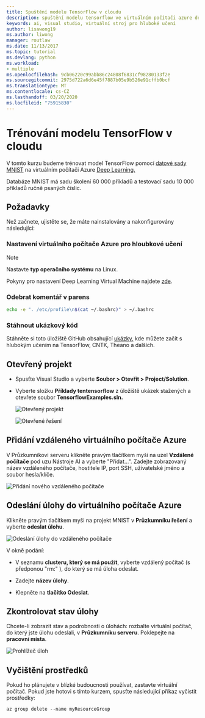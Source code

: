```yaml
---
title: Spuštění modelu TensorFlow v cloudu
description: spuštění modelu tensorflow ve virtuálním počítači azure deep learning
keywords: ai, visual studio, virtuální stroj pro hluboké učení
author: lisawong19
ms.author: liwong
manager: routlaw
ms.date: 11/13/2017
ms.topic: tutorial
ms.devlang: python
ms.workload:
- multiple
ms.openlocfilehash: 9cb06220c99abb86c24808f6831cf98280133f2e
ms.sourcegitcommit: 2975d722a6d6e45f7887b05e9b526e91cffb0bcf
ms.translationtype: MT
ms.contentlocale: cs-CZ
ms.lasthandoff: 03/20/2020
ms.locfileid: "75915830"
---
```

# <a name="train-a-tensorflow-model-in-the-cloud"></a>Trénování modelu TensorFlow v cloudu

V tomto kurzu budeme trénovat model TensorFlow pomocí [datové sady MNIST](http://yann.lecun.com/exdb/mnist/) na virtuálním počítači Azure [Deep Learning.](/azure/machine-learning/data-science-virtual-machine/deep-learning-dsvm-overview)

Databáze MNIST má sadu školení 60 000 příkladů a testovací sadu 10 000 příkladů ručně psaných číslic.

## <a name="prerequisites"></a>Požadavky
Než začnete, ujistěte se, že máte nainstalovány a nakonfigurovány následující:

### <a name="setup-azure-deep-learning-virtual-machine"></a>Nastavení virtuálního počítače Azure pro hloubkové učení

> [!NOTE]
> Nastavte **typ operačního systému** na Linux.

Pokyny pro nastavení Deep Learning Virtual Machine najdete [zde](/azure/machine-learning/data-science-virtual-machine/provision-deep-learning-dsvm).

### <a name="remove-comment-in-parens"></a>Odebrat komentář v parens

```bash
echo -e ". /etc/profile\n$(cat ~/.bashrc)" > ~/.bashrc
```

### <a name="download-sample-code"></a>Stáhnout ukázkový kód

Stáhněte si toto úložiště GitHub obsahující [ukázky,](https://github.com/Microsoft/samples-for-ai) kde můžete začít s hlubokým učením na TensorFlow, CNTK, Theano a dalších.

## <a name="open-project"></a>Otevřený projekt

- Spusťte Visual Studio a vyberte **Soubor > Otevřít > Project/Solution**.

- Vyberte složku **Příklady tentensorflow** z úložiště ukázek stažených a otevřete soubor **TensorflowExamples.sln.**

   ![Otevřený projekt](media/tensorflow-local/open-project.png)

   ![Otevřené řešení](media/tensorflow-local/open-solution.png)

## <a name="add-azure-remote-vm"></a>Přidání vzdáleného virtuálního počítače Azure

V Průzkumníkovi serveru klikněte pravým tlačítkem myši na uzel **Vzdálené počítače** pod uzu Nástroje AI a vyberte "Přidat...". Zadejte zobrazovaný název vzdáleného počítače, hostitele IP, port SSH, uživatelské jméno a soubor hesla/klíče.

![Přidání nového vzdáleného počítače](media/tensorflow-vm/add-remote-vm.png)

## <a name="submit-job-to-azure-vm"></a>Odeslání úlohy do virtuálního počítače Azure
Klikněte pravým tlačítkem myši na projekt MNIST v **Průzkumníku řešení** a vyberte **odeslat úlohu**.

![Odeslání úlohy do vzdáleného počítače](media/tensorflow-vm/job-submission.png)

V okně podání:

- V seznamu **clusteru, který se má použít**, vyberte vzdálený počítač (s předponou "rm:" ), do který se má úloha odeslat.

- Zadejte **název úlohy**.

- Klepněte na **tlačítko Odeslat**.

## <a name="check-status-of-job"></a>Zkontrolovat stav úlohy
Chcete-li zobrazit stav a podrobnosti o úlohách: rozbalte virtuální počítač, do který jste úlohu odeslali, v **Průzkumníku serveru**. Poklepejte na **pracovní místa**.

![Prohlížeč úloh](media/tensorflow-vm/job-browser.png)

## <a name="clean-up-resources"></a>Vyčištění prostředků

Pokud ho plánujete v blízké budoucnosti používat, zastavte virtuální počítač. Pokud jste hotovi s tímto kurzem, spusťte následující příkaz vyčistit prostředky:

```azurecli-interactive
az group delete --name myResourceGroup
```
